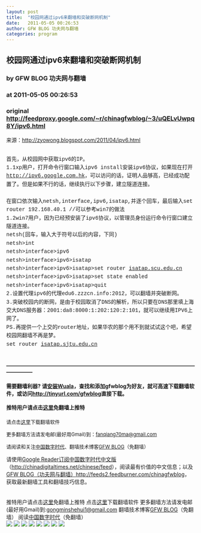 ```yaml
---
layout: post
title:  "校园网通过ipv6来翻墙和突破断网机制"
date:   2011-05-05 00:26:53
author: GFW BLOG 功夫网与翻墙
categories: program
---
```


## 校园网通过ipv6来翻墙和突破断网机制
### by GFW BLOG 功夫网与翻墙
### at 2011-05-05 00:26:53
### original <http://feedproxy.google.com/~r/chinagfwblog/~3/uQELvUwpq8Y/ipv6.html>

来源：<a href="http://zyowong.blogspot.com/2011/04/ipv6.html">http://zyowong.blogspot.com/2011/04/ipv6.html</a><br><br><div style="border-width:0px;margin:0px;padding:0px;line-height:1.6em;outline-style:none"> <span style="font-family:&#39;Courier New&#39;,Courier,monospace">首先，从校园网中获取ipv6的IP。</span><br> <span style="font-family:&#39;Courier New&#39;,Courier,monospace">1.1xp用户，打开命令行窗口输入ipv6 install安装ipv6协议，如果现在打开<a href="http://ipv6.google.com.hk/" style="border-width:0px;margin:0px;padding:0px;outline-style:none;text-decoration:none">http://ipv6.google.com.hk</a>，可以访问的话，证明人品够高，已经成功配置了。但是如果不行的话，继续执行以下步骤，建立隧道连接。</span><br>  <span style="font-family:&#39;Courier New&#39;,Courier,monospace"><span style="border-width:0px;margin:0px;padding:0px;outline-style:none"></span></span><br> <span style="font-family:&#39;Courier New&#39;,Courier,monospace">在窗口依次输入netsh,interface,ipv6,isatap,并逐个回车，最后输入set router 192.168.40.1 //可以参考win7的做法</span><br> <span style="font-family:&#39;Courier New&#39;,Courier,monospace">1.2win7用户，因为已经预安装了ipv6协议，以管理员身份运行命令行窗口建立隧道连接。</span><br> <span style="font-family:&#39;Courier New&#39;,Courier,monospace">netsh(回车，输入大于符号以后的内容，下同)</span></div><div style="border-width:0px;margin:0px;padding:0px;line-height:1.6em;outline-style:none"> <span style="font-family:&#39;Courier New&#39;,Courier,monospace">netsh&gt;int</span></div><div style="border-width:0px;margin:0px;padding:0px;line-height:1.6em;outline-style:none"><span style="font-family:&#39;Courier New&#39;,Courier,monospace">netsh&gt;interface&gt;ipv6</span></div> <div style="border-width:0px;margin:0px;padding:0px;line-height:1.6em;outline-style:none"><span style="font-family:&#39;Courier New&#39;,Courier,monospace">netsh&gt;interface&gt;ipv6&gt;isatap</span></div> <div style="border-width:0px;margin:0px;padding:0px;line-height:1.6em;outline-style:none"><span style="font-family:&#39;Courier New&#39;,Courier,monospace">netsh&gt;interface&gt;ipv6&gt;isatap&gt;set router <a href="http://isatap.scu.edu.cn">isatap.scu.edu.cn</a></span></div> <div style="border-width:0px;margin:0px;padding:0px;line-height:1.6em;outline-style:none"><span style="font-family:&#39;Courier New&#39;,Courier,monospace">netsh&gt;interface&gt;ipv6&gt;isatap&gt;set state enabled</span></div> <div style="border-width:0px;margin:0px;padding:0px;line-height:1.6em;outline-style:none"><span style="font-family:&#39;Courier New&#39;,Courier,monospace">netsh&gt;interface&gt;ipv6&gt;isatap&gt;quit</span></div> <div style="border-width:0px;margin:0px;padding:0px;line-height:1.6em;outline-style:none"><span style="font-family:&#39;Courier New&#39;,Courier,monospace">2.设置代理ipv6的代理edu6.zzzcn.info:2012，可以翻墙并突破断网。</span></div> <div style="border-width:0px;margin:0px;padding:0px;line-height:1.6em;outline-style:none"><span style="font-family:&#39;Courier New&#39;,Courier,monospace">3.突破校园内的断网，是由于校园取消了DNS的解析，所以只要在DNS那里填上海交大DNS服务器：2001:da8:8000:1:202:120:2:101，就可以继续用IPV6上网了。</span></div> <div style="border-width:0px;margin:0px;padding:0px;line-height:1.6em;outline-style:none"><span style="font-family:&#39;Courier New&#39;,Courier,monospace">PS.再提供一个上交的router地址，如果华农的那个用不到就试试这个吧，希望校园网翻墙不再是梦。</span><br>  <span style="font-family:&#39;Courier New&#39;,Courier,monospace">set router <a href="http://isatap.sjtu.edu.cn">isatap.sjtu.edu.cn</a></span></div><br><h4>―――――――――――――――――――――――――――――――――――――――――</h4> <h4>需要翻墙利器? 请<a href="http://www.chinagfw.org/2011/04/wuala_18.html?utm_source=feedburner&amp;utm_medium=feed&amp;utm_campaign=Feed%3A+chinagfwblog+%28GFW+Blog%EF%BC%88%E5%8A%9F%E5%A4%AB%E7%BD%91%E4%B8%8E%E7%BF%BB%E5%A2%99%EF%BC%89%29">安装Wuala</a>，查找和添加gfwblog为好友，就可高速下载翻墙软件，或访问<a href="http://tinyurl.com/gfwblog"><b>http://tinyurl.com/gfwblog</b></a>直接下载。<br> <br>推特用户请点击<a href="http://qinzhigang.in/login.php">这里</a>免翻墙上推特</h4><p><font size="2">请点击<a href="https://sesawe.net/-Tools-zh-.html">这里</a>下载翻墙软件 <br></font></p><p><font size="2">更多翻墙方法请发电邮(最好用Gmail)到：<a href="mailto:fanqiang70ma@gmail.com">fanqiang70ma@gmail.com</a> <br> </font></p><p><font size="2">请阅读和关注<a href="https://www.google.com/profiles/112915952962578336480">中国数字时代</a>、</font><small><font size="2">翻墙技术博客<a href="https://www.google.com/profiles/chinagfwblog">GFW BLOG</a>（免翻墙） <br> </font></small></p>请使用<a href="https://www.google.com/reader/view/">Google Reader</a><a href="https://www.google.com/reader/view/feed/http://chinadigitaltimes.net/chinese/feed">订阅中国数字时代中文版</a>（<a href="http://chinadigitaltimes.net/chinese/feed">http://chinadigitaltimes.net/chinese/feed</a>），阅读最有价值的中文信息；以及<a href="https://www.google.com/reader/view/feed/http://feeds2.feedburner.com/chinagfwblog">GFW BLOG（功夫网与翻墙）</a><a href="http://feeds2.feedburner.com/chinagfwblog">http://feeds2.feedburner.com/chinagfwblog</a>，获取最新翻墙工具和翻墙技巧信息。<br> <br> <br> <div>推特用户请点击<a href="http://edu20.in/login.php">这里</a>免翻墙上推特
点击<a href="http://fanqiangsesawe.info">这里</a>下载翻墙软件
更多翻墙方法请发电邮(最好用Gmail)到:gongminshehui1@gmail.com
翻墙技术博客<a href="https://www.google.com/profiles/chinagfwblog">GFW BLOG</a>（免翻墙） 
阅读<a href="http://www.google.com/profiles/112915952962578336480#">中国数字时代</a>（免翻墙）<img width="1" height="1" src="https://blogger.googleusercontent.com/tracker/5500297126185736776-2191325116778836252?l=www.chinagfw.org" alt=""></div><div>
<a href="http://feeds.feedburner.com/~ff/chinagfwblog?a=uQELvUwpq8Y:jR7hNLb7zp4:yIl2AUoC8zA"><img src="http://feeds.feedburner.com/~ff/chinagfwblog?d=yIl2AUoC8zA" border="0"></a> <a href="http://feeds.feedburner.com/~ff/chinagfwblog?a=uQELvUwpq8Y:jR7hNLb7zp4:-BTjWOF_DHI"><img src="http://feeds.feedburner.com/~ff/chinagfwblog?i=uQELvUwpq8Y:jR7hNLb7zp4:-BTjWOF_DHI" border="0"></a> <a href="http://feeds.feedburner.com/~ff/chinagfwblog?a=uQELvUwpq8Y:jR7hNLb7zp4:F7zBnMyn0Lo"><img src="http://feeds.feedburner.com/~ff/chinagfwblog?i=uQELvUwpq8Y:jR7hNLb7zp4:F7zBnMyn0Lo" border="0"></a> <a href="http://feeds.feedburner.com/~ff/chinagfwblog?a=uQELvUwpq8Y:jR7hNLb7zp4:V_sGLiPBpWU"><img src="http://feeds.feedburner.com/~ff/chinagfwblog?i=uQELvUwpq8Y:jR7hNLb7zp4:V_sGLiPBpWU" border="0"></a> <a href="http://feeds.feedburner.com/~ff/chinagfwblog?a=uQELvUwpq8Y:jR7hNLb7zp4:qj6IDK7rITs"><img src="http://feeds.feedburner.com/~ff/chinagfwblog?d=qj6IDK7rITs" border="0"></a> <a href="http://feeds.feedburner.com/~ff/chinagfwblog?a=uQELvUwpq8Y:jR7hNLb7zp4:l6gmwiTKsz0"><img src="http://feeds.feedburner.com/~ff/chinagfwblog?d=l6gmwiTKsz0" border="0"></a> <a href="http://feeds.feedburner.com/~ff/chinagfwblog?a=uQELvUwpq8Y:jR7hNLb7zp4:gIN9vFwOqvQ"><img src="http://feeds.feedburner.com/~ff/chinagfwblog?i=uQELvUwpq8Y:jR7hNLb7zp4:gIN9vFwOqvQ" border="0"></a> <a href="http://feeds.feedburner.com/~ff/chinagfwblog?a=uQELvUwpq8Y:jR7hNLb7zp4:TzevzKxY174"><img src="http://feeds.feedburner.com/~ff/chinagfwblog?d=TzevzKxY174" border="0"></a>
</div><img src="http://feeds.feedburner.com/~r/chinagfwblog/~4/uQELvUwpq8Y" height="1" width="1">